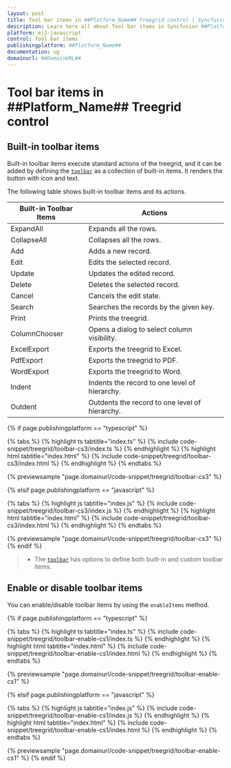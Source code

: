 ```yaml
---
layout: post
title: Tool bar items in ##Platform_Name## Treegrid control | Syncfusion
description: Learn here all about Tool bar items in Syncfusion ##Platform_Name## Treegrid control of Syncfusion Essential JS 2 and more.
platform: ej2-javascript
control: Tool bar items 
publishingplatform: ##Platform_Name##
documentation: ug
domainurl: ##DomainURL##
---
```


# Tool bar items in ##Platform_Name## Treegrid control

## Built-in toolbar items

Built-in toolbar items execute standard actions of the treegrid, and it can be added by defining the [`toolbar`](../../api/treegrid/#toolbar) as a collection of built-in items. It renders the button with icon and text.

The following table shows built-in toolbar items and its actions.

| Built-in Toolbar Items | Actions |
|------------------------|---------|
| ExpandAll | Expands all the rows.|
| CollapseAll | Collapses all the rows.|
| Add | Adds a new record.|
| Edit | Edits the selected record.|
| Update | Updates the edited record.|
| Delete | Deletes the selected record.|
| Cancel | Cancels the edit state.|
| Search | Searches the records by the given key.|
| Print | Prints the treegrid.|
| ColumnChooser | Opens a dialog to select column visibility.|
| ExcelExport | Exports the treegrid to Excel.|
| PdfExport | Exports the treegrid to PDF.|
| WordExport | Exports the treegrid to Word.|
| Indent | Indents the record to one level of hierarchy.|
| Outdent | Outdents the record to one level of hierarchy.|

{% if page.publishingplatform == "typescript" %}

 {% tabs %}
{% highlight ts tabtitle="index.ts" %}
{% include code-snippet/treegrid/toolbar-cs3/index.ts %}
{% endhighlight %}
{% highlight html tabtitle="index.html" %}
{% include code-snippet/treegrid/toolbar-cs3/index.html %}
{% endhighlight %}
{% endtabs %}
        
{% previewsample "page.domainurl/code-snippet/treegrid/toolbar-cs3" %}

{% elsif page.publishingplatform == "javascript" %}

{% tabs %}
{% highlight js tabtitle="index.js" %}
{% include code-snippet/treegrid/toolbar-cs3/index.js %}
{% endhighlight %}
{% highlight html tabtitle="index.html" %}
{% include code-snippet/treegrid/toolbar-cs3/index.html %}
{% endhighlight %}
{% endtabs %}

{% previewsample "page.domainurl/code-snippet/treegrid/toolbar-cs3" %}
{% endif %}

> * The [`toolbar`](../../api/treegrid/#toolbar) has options to define both built-in and custom toolbar items.

## Enable or disable toolbar items

You can enable/disable toolbar items by using the `enableItems` method.

{% if page.publishingplatform == "typescript" %}

 {% tabs %}
{% highlight ts tabtitle="index.ts" %}
{% include code-snippet/treegrid/toolbar-enable-cs1/index.ts %}
{% endhighlight %}
{% highlight html tabtitle="index.html" %}
{% include code-snippet/treegrid/toolbar-enable-cs1/index.html %}
{% endhighlight %}
{% endtabs %}
        
{% previewsample "page.domainurl/code-snippet/treegrid/toolbar-enable-cs1" %}

{% elsif page.publishingplatform == "javascript" %}

{% tabs %}
{% highlight js tabtitle="index.js" %}
{% include code-snippet/treegrid/toolbar-enable-cs1/index.js %}
{% endhighlight %}
{% highlight html tabtitle="index.html" %}
{% include code-snippet/treegrid/toolbar-enable-cs1/index.html %}
{% endhighlight %}
{% endtabs %}

{% previewsample "page.domainurl/code-snippet/treegrid/toolbar-enable-cs1" %}
{% endif %}